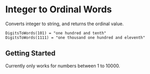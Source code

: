 # Integer to Ordinal Words

Converts integer to string, and returns the ordinal value.

```
DigitsToWords(101) = "one hundred and tenth"
DigitsToWords(1111) = "one thousand one hundred and eleventh"
```
## Getting Started

Currently only works for numbers between 1 to 10000.
